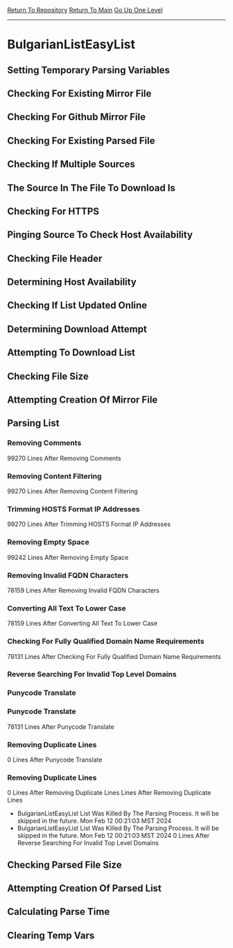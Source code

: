 [Return To Repository](https://github.com/DigitalWarrior/piholeparser/)
[Return To Main](https://github.com/DigitalWarrior/piholeparser/blob/master/RecentRunLogs/Mainlog.md)
[Go Up One Level](https://github.com/DigitalWarrior/piholeparser/blob/master/RecentRunLogs/TopLevelScripts/30-Processing-External-Blacklists.md)
____________________________________
# BulgarianListEasyList
## Setting Temporary Parsing Variables
## Checking For Existing Mirror File
## Checking For Github Mirror File
## Checking For Existing Parsed File
## Checking If Multiple Sources
## The Source In The File To Download Is
## Checking For HTTPS
## Pinging Source To Check Host Availability
## Checking File Header
## Determining Host Availability
## Checking If List Updated Online
## Determining Download Attempt
## Attempting To Download List
## Checking File Size
## Attempting Creation Of Mirror File
## Parsing List
### Removing Comments
99270 Lines After Removing Comments
### Removing Content Filtering
99270 Lines After Removing Content Filtering
### Trimming HOSTS Format IP Addresses
99270 Lines After Trimming HOSTS Format IP Addresses
### Removing Empty Space
99242 Lines After Removing Empty Space
### Removing Invalid FQDN Characters
78159 Lines After Removing Invalid FQDN Characters
### Converting All Text To Lower Case
78159 Lines After Converting All Text To Lower Case
### Checking For Fully Qualified Domain Name Requirements
78131 Lines After Checking For Fully Qualified Domain Name Requirements
### Reverse Searching For Invalid Top Level Domains
### Punycode Translate
### Punycode Translate
78131 Lines After Punycode Translate
### Removing Duplicate Lines
0 Lines After Punycode Translate
### Removing Duplicate Lines
0 Lines After Removing Duplicate Lines
 Lines After Removing Duplicate Lines
* BulgarianListEasyList List Was Killed By The Parsing Process. It will be skipped in the future. Mon Feb 12 00:21:03 MST 2024
* BulgarianListEasyList List Was Killed By The Parsing Process. It will be skipped in the future. Mon Feb 12 00:21:03 MST 2024
0 Lines After Reverse Searching For Invalid Top Level Domains
## Checking Parsed File Size
## Attempting Creation Of Parsed List
## Calculating Parse Time
## Clearing Temp Vars
